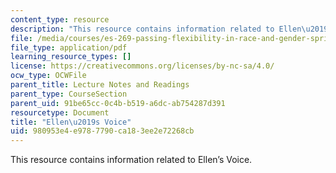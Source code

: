 ```yaml
---
content_type: resource
description: "This resource contains information related to Ellen\u2019s Voice."
file: /media/courses/es-269-passing-flexibility-in-race-and-gender-spring-2009/980953e4e9787790ca183ee2e72268cb_MITES_269S09_lec3_Class3.pdf
file_type: application/pdf
learning_resource_types: []
license: https://creativecommons.org/licenses/by-nc-sa/4.0/
ocw_type: OCWFile
parent_title: Lecture Notes and Readings
parent_type: CourseSection
parent_uid: 91be65cc-0c4b-b519-a6dc-ab754287d391
resourcetype: Document
title: "Ellen\u2019s Voice"
uid: 980953e4-e978-7790-ca18-3ee2e72268cb
---
```

This resource contains information related to Ellen’s Voice.